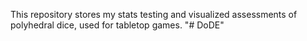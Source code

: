 This repository stores my stats testing and visualized assessments of polyhedral dice, used for tabletop games.
"# DoDE" 

